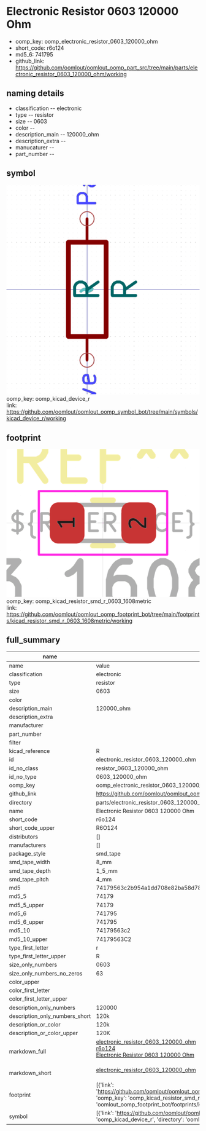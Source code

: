 # Electronic Resistor 0603 120000 Ohm

  
* oomp_key: oomp_electronic_resistor_0603_120000_ohm 
* short_code: r6o124
* md5_6: 741795  
* github_link: https://github.com/oomlout/oomlout_oomp_part_src/tree/main/parts/electronic_resistor_0603_120000_ohm/working  
## naming details
* classification -- electronic
* type -- resistor
* size -- 0603
* color -- 
* description_main -- 120000_ohm
* description_extra -- 
* manucaturer -- 
* part_number -- 



## symbol

![](symbol/0/working/working_600.png)  
oomp_key: oomp_kicad_device_r  
link: https://github.com/oomlout/oomlout_oomp_symbol_bot/tree/main/symbols/kicad_device_r/working  

## footprint

![](footprint/0/working/working_600.png)  
oomp_key: oomp_kicad_resistor_smd_r_0603_1608metric  
link: https://github.com/oomlout/oomlout_oomp_footprint_bot/tree/main/footprints/kicad_resistor_smd_r_0603_1608metric/working  

## full_summary
| name | value | 
| --- | --- | 
| name | value | 
| classification | electronic | 
| type | resistor | 
| size | 0603 | 
| color |  | 
| description_main | 120000_ohm | 
| description_extra |  | 
| manufacturer |  | 
| part_number |  | 
| filter |  | 
| kicad_reference | R | 
| id | electronic_resistor_0603_120000_ohm | 
| id_no_class | resistor_0603_120000_ohm | 
| id_no_type | 0603_120000_ohm | 
| oomp_key | oomp_electronic_resistor_0603_120000_ohm | 
| github_link | https://github.com/oomlout/oomlout_oomp_part_src/tree/main/parts/electronic_resistor_0603_120000_ohm/working | 
| directory | parts/electronic_resistor_0603_120000_ohm | 
| name | Electronic Resistor 0603 120000 Ohm | 
| short_code | r6o124 | 
| short_code_upper | R6O124 | 
| distributors | [] | 
| manufacturers | [] | 
| package_style | smd_tape | 
| smd_tape_width | 8_mm | 
| smd_tape_depth | 1_5_mm | 
| smd_tape_pitch | 4_mm | 
| md5 | 74179563c2b954a1dd708e82ba58d785 | 
| md5_5 | 74179 | 
| md5_5_upper | 74179 | 
| md5_6 | 741795 | 
| md5_6_upper | 741795 | 
| md5_10 | 74179563c2 | 
| md5_10_upper | 74179563C2 | 
| type_first_letter | r | 
| type_first_letter_upper | R | 
| size_only_numbers | 0603 | 
| size_only_numbers_no_zeros | 63 | 
| color_upper |  | 
| color_first_letter |  | 
| color_first_letter_upper |  | 
| description_only_numbers | 120000 | 
| description_only_numbers_short | 120k | 
| description_or_color | 120k | 
| description_or_color_upper | 120K | 
| markdown_full | [electronic_resistor_0603_120000_ohm](https://github.com/oomlout/oomlout_oomp_part_src/tree/main/parts/electronic_resistor_0603_120000_ohm/working)<br>[r6o124](https://github.com/oomlout/oomlout_oomp_part_src/tree/main/parts/electronic_resistor_0603_120000_ohm/working)<br>[Electronic Resistor 0603 120000 Ohm](https://github.com/oomlout/oomlout_oomp_part_src/tree/main/parts/electronic_resistor_0603_120000_ohm/working)<br><br> | 
| markdown_short | [electronic_resistor_0603_120000_ohm](https://github.com/oomlout/oomlout_oomp_part_src/tree/main/parts/electronic_resistor_0603_120000_ohm/working)<br><br> | 
| footprint | [{'link': 'https://github.com/oomlout/oomlout_oomp_footprint_bot/tree/main/foootprntss/kicad_resistor_smd_r_0603_1608metric', 'oomp_key': 'oomp_kicad_resistor_smd_r_0603_1608metric', 'directory': 'oomlout_oomp_footprint_bot/footprints/kicad_resistor_smd_r_0603_1608metric//working/working.kicad_mod'}] | 
| symbol | [{'link': 'https://github.com/oomlout/oomlout_oomp_symbol_bot/tree/main/symbols/kicad_device_r', 'oomp_key': 'oomp_kicad_device_r', 'directory': 'oomlout_oomp_symbol_bot/symbols/kicad_device_r//working/working.kicad_sym'}] | 
